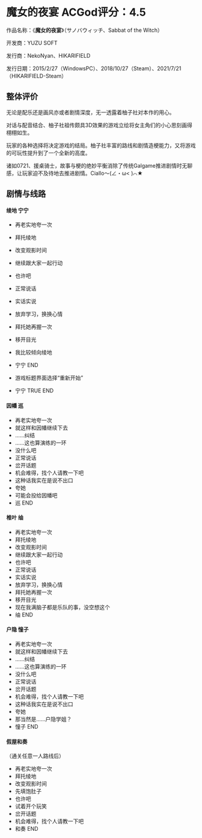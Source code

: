 # 魔女的夜宴 ACGod评分：4.5

作品名称：《**魔女的夜宴**》（サノバウィッチ、Sabbat of the Witch）

开发商：YUZU SOFT

发行商：NekoNyan、HIKARIFIELD

发行日期：2015/2/27（WindowsPC）、2018/10/27（Steam）、2021/7/21（HIKARIFIELD-Steam）

## 整体评价

无论是配乐还是画风亦或者剧情深度，无一透露着柚子社对本作的用心。

对话与配音结合、柚子社祖传颇具3D效果的游戏立绘将女主角们的小心思刻画得栩栩如生。

玩家的各种选择将决定游戏的结局。柚子社丰富的路线和剧情造梗能力，又将游戏的可玩性提升到了一个全新的高度。

诸如0721、援桌骑士，故事与梗的绝妙平衡消除了传统Galgame推进剧情时无聊感，让玩家迫不及待地去推进剧情。Ciallo～(∠・ω< )⌒★



## 剧情与线路

#### 绫地 宁宁

- 再老实地夸一次
- 拜托绫地
- 改变观影时间
- 继续跟大家一起行动
- 也许吧
- 正常说话
- 实话实说
- 放弃学习，换换心情
- 拜托她再握一次
- 移开目光
- 我比较倾向绫地
- 宁宁 END

- 游戏标题界面选择“重新开始”
- 宁宁 TRUE END

#### 因幡 巡

- 再老实地夸一次
- 就这样和因幡继续下去
- ……纠结
- ……这也算演练的一环
- 没什么吧
- 正常说话
- 岔开话题
- 机会难得，找个人请教一下吧
- 这种话我实在是说不出口
- 夸她
- 可能会投给因幡吧
- 巡 END

#### 椎叶 䌷

- 再老实地夸一次
- 拜托绫地
- 改变观影时间
- 继续跟大家一起行动
- 也许吧
- 正常说话
- 实话实说
- 放弃学习，换换心情
- 拜托她再握一次
- 移开目光
- 现在我满脑子都是乐队的事，没空想这个
- 䌷 END

#### 户隐 憧子

- 再老实地夸一次
- 就这样和因幡继续下去
- ……纠结
- ……这也算演练的一环
- 没什么吧
- 正常说话
- 岔开话题
- 机会难得，找个人请教一下吧
- 这种话我实在是说不出口
- 夸她
- 那当然是……户隐学姐？
- 憧子 END

#### 假屋和奏

（通关任意一人路线后）

- 再老实地夸一次
- 拜托绫地
- 改变观影时间
- 先填饱肚子
- 也许吧
- 试着开个玩笑
- 岔开话题
- 机会难得，找个人请教一下吧
- 和奏 END